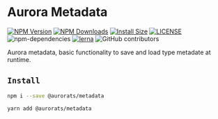 # Aurora Metadata

[![NPM Version][npm-image]][npm-url]
[![NPM Downloads][downloads-image]][downloads-url]
[![Install Size][badge-size]][badge-size]
[![LICENSE][license-img]][license-url]
![npm-dependencies][npm-dep-url]
[![lerna][lerna-img]][lerna-url]
![GitHub contributors][contributors]

[npm-image]: https://img.shields.io/npm/v/@aurorats/metadata.svg
[npm-url]: https://npmjs.org/package/@aurorats/metadata
[downloads-image]: https://img.shields.io/npm/dt/@aurorats/metadata
[downloads-url]: https://npmjs.org/package/@aurorats/metadata
[badge-size]: https://img.shields.io/bundlephobia/min/@aurorats/metadata
[license-img]: https://img.shields.io/github/license/aurorats/aurora
[license-url]: https://github.com/aurorats/aurora/blob/master/LICENSE
[npm-dep-url]: https://img.shields.io/david/aurorats/aurora.svg?maxAge=2592000
[lerna-img]: https://img.shields.io/badge/maintained%20with-lerna-cc00ff.svg
[lerna-url]: https://lerna.js.org/
[contributors]: https://img.shields.io/github/contributors/aurorats/aurora

Aurora metadata, basic functionality to save and load type metadate at runtime.

## `Install`

``` bash
npm i --save @aurorats/metadata
```

``` bash
yarn add @aurorats/metadata
```
